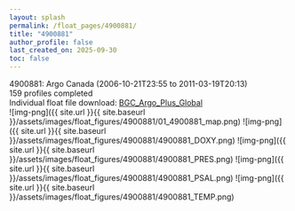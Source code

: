 ```yaml
---
layout: splash
permalink: /float_pages/4900881/
title: "4900881"
author_profile: false
last_created_on: 2025-09-30
toc: false
---
```

 
4900881: Argo Canada (2006-10-21T23:55 to 2011-03-19T20:13)\
159 profiles completed\
Individual float file download: [BGC_Argo_Plus_Global](https://ftp.soest.hawaii.edu/bgc_argo_plus/Individual_Floats/outliers_removed/4900881_Sprof_processed.nc)\
![img-png]({{ site.url }}{{ site.baseurl }}/assets/images/float_figures/4900881/01_4900881_map.png)
![img-png]({{ site.url }}{{ site.baseurl }}/assets/images/float_figures/4900881/4900881_DOXY.png)
![img-png]({{ site.url }}{{ site.baseurl }}/assets/images/float_figures/4900881/4900881_PRES.png)
![img-png]({{ site.url }}{{ site.baseurl }}/assets/images/float_figures/4900881/4900881_PSAL.png)
![img-png]({{ site.url }}{{ site.baseurl }}/assets/images/float_figures/4900881/4900881_TEMP.png)
